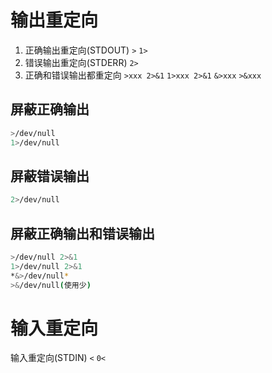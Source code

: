 # 输出重定向

1. 正确输出重定向(STDOUT) `>` `1>`
2. 错误输出重定向(STDERR) `2>`
3. 正确和错误输出都重定向 `>xxx 2>&1` `1>xxx 2>&1` `&>xxx` `>&xxx`

## 屏蔽正确输出
```bash
>/dev/null
1>/dev/null
```

## 屏蔽错误输出
```bash
2>/dev/null
```

## 屏蔽正确输出和错误输出

```bash
>/dev/null 2>&1
1>/dev/null 2>&1
*&>/dev/null*
>&/dev/null(使用少)
```

# 输入重定向

输入重定向(STDIN) `<` `0<`
